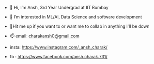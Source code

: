 - 👋 Hi, I’m Ansh, 3rd Year Undergrad at IIT Bombay 
- 👀 I’m interested in ML/AI, Data Science and software development
- 💞️Hit me up if you want to or want me to collab in anything I'll be down

- 📫 email: charakansh0@gmail.com
- insta: https://www.instagram.com/_ansh_charak/
- fb : https://www.facebook.com/ansh.charak.731/

<!---
AnshCharak/AnshCharak is a ✨ special ✨ repository because its `README.md` (this file) appears on your GitHub profile.
You can click the Preview link to take a look at your changes.
--->
